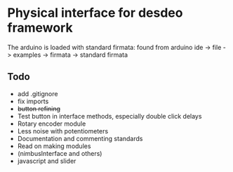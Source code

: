 # Physical interface for desdeo framework

The arduino is loaded with standard firmata: found from arduino ide -> file -> examples -> firmata -> standard firmata

## Todo
* add .gitignore
* fix imports
* <s>button refining</s>
* Test button in interface methods, especially double click delays
* Rotary encoder module
* Less noise with potentiometers
* Documentation and commenting standards
* Read on making modules
* (nimbusInterface and others)
* javascript and slider
